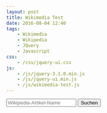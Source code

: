 ```yaml
---
layout: post
title: Wikimedia Test
date: 2016-08-04 12:40
tags:
    - Wikimedia
    - Wikipedia
    - JQuery
    - Javascript
css:
    - /css/jquery-ui.css
js:
    - /js/jquery-3.1.0.min.js
    - /js/jquery-ui.min.js
    - /js/wikimedia-test.js
---
```


<div class="input-group">
    <input type="text" class="form-control" placeholder="Wikipedia-Artikel-Name">
    <span class="input-group-btn">
        <button class="btn btn-primary" id="search" type="button">Suchen</button>
    </span>
</div>

<div class="image_grid"></div>